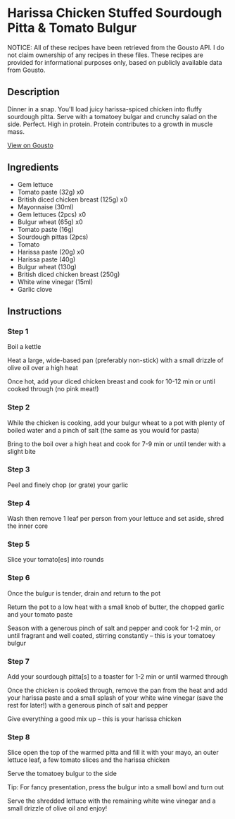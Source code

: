 # Harissa Chicken Stuffed Sourdough Pitta & Tomato Bulgur

NOTICE: All of these recipes have been retrieved from the Gousto API. I do not claim ownership of any recipes in these files. These recipes are provided for informational purposes only, based on publicly available data from Gousto.

## Description

Dinner in a snap. You'll load juicy harissa-spiced chicken into fluffy sourdough pitta. Serve with a tomatoey bulgar and crunchy salad on the side. Perfect. High in protein. Protein contributes to a growth in muscle mass.

[View on Gousto](https://www.gousto.co.uk/recipes/cookbook/harissa-chicken-stuffed-sourdough-pitta-tomato-bulgur)

## Ingredients

- Gem lettuce
- Tomato paste (32g) x0
- British diced chicken breast (125g) x0
- Mayonnaise (30ml)
- Gem lettuces (2pcs) x0
- Bulgur wheat (65g) x0
- Tomato paste (16g)
- Sourdough pittas (2pcs)
- Tomato
- Harissa paste (20g) x0
- Harissa paste (40g)
- Bulgur wheat (130g)
- British diced chicken breast (250g)
- White wine vinegar (15ml)
- Garlic clove

## Instructions


### Step 1

Boil a kettle

Heat a large, wide-based pan (preferably non-stick) with a small drizzle of olive oil over a high heat

Once hot, add your diced chicken breast and cook for 10-12 min or until cooked through (no pink meat!)


### Step 2

While the chicken is cooking, add your bulgur wheat to a pot with plenty of boiled water and a pinch of salt (the same as you would for pasta)

Bring to the boil over a high heat and cook for 7-9 min or until tender with a slight bite


### Step 3

Peel and finely chop (or grate) your garlic


### Step 4

Wash then remove 1 leaf per person from your lettuce and set aside, shred the inner core


### Step 5

Slice your tomato[es] into rounds


### Step 6

Once the bulgur is tender, drain and return to the pot

Return the pot to a low heat with a small knob of butter, the chopped garlic and your tomato paste

Season with a generous pinch of salt and pepper and cook for 1-2 min, or until fragrant and well coated, stirring constantly – this is your tomatoey bulgur


### Step 7

Add your sourdough pitta[s] to a toaster for 1-2 min or until warmed through

Once the chicken is cooked through, remove the pan from the heat and add your harissa paste and a small splash of your white wine vinegar (save the rest for later!) with a generous pinch of salt and pepper

Give everything a good mix up – this is your harissa chicken

### Step 8

Slice open the top of the warmed pitta and fill it with your mayo, an outer lettuce leaf, a few tomato slices and the harissa chicken

Serve the tomatoey bulgur to the side

Tip: For fancy presentation, press the bulgur into a small bowl and turn out

Serve the shredded lettuce with the remaining white wine vinegar and a small drizzle of olive oil and enjoy!

